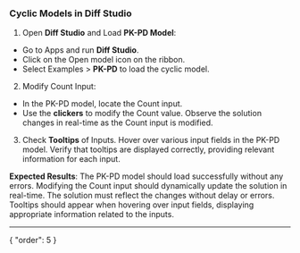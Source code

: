 ### Cyclic Models in Diff Studio

1. Open **Diff Studio** and Load **PK-PD Model**:
* Go to Apps and run **Diff Studio**.
* Click on the Open model icon on the ribbon.
* Select Examples > **PK-PD** to load the cyclic model.
2. Modify Count Input:
* In the PK-PD model, locate the Count input.
* Use the **clickers** to modify the Count value. Observe the solution changes in real-time as the Count input is modified.
3. Check **Tooltips** of Inputs. Hover over various input fields in the PK-PD model. Verify that tooltips are displayed correctly, providing relevant information for each input.

**Expected Results**: The PK-PD model should load successfully without any errors. Modifying the Count input should dynamically update the solution in real-time. The solution must reflect the changes without delay or errors. Tooltips should appear when hovering over input fields, displaying appropriate information related to the inputs.

---
{
  "order": 5
}